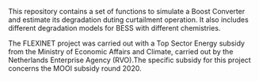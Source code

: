 This repository contains a set of functions to simulate a Boost Converter and estimate its degradation duting curtailment operation. It also includes different degradation models for BESS with different chemistries.

The FLEXINET project was carried out with a Top Sector Energy subsidy from the Ministry of Economic Affairs and Climate, carried out by the Netherlands Enterprise Agency (RVO).The specific subsidy for this project concerns the MOOI subsidy round 2020.
